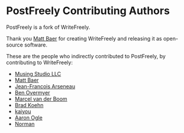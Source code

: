 # PostFreely Contributing Authors

PostFreely is a fork of WriteFreely.

Thank you [Matt Baer](https://github.com/thebaer) for creating WriteFreely and releasing it as open-source software.

These are the people who indirectly contributed to PostFreely, by contributing to WriteFreely:

* [Musing Studio LLC](https://musing.studio)
* [Matt Baer](https://github.com/thebaer)
* [Jean-Francois Arseneau](https://github.com/TheJF)
* [Ben Overmyer](https://github.com/BenOvermyer)
* [Marcel van der Boom](https://github.com/mrvdb)
* [Brad Koehn](https://github.com/koehn)
* [kaiyou](https://github.com/kaiyou)
* [Aaron Ogle](https://github.com/geekgonecrazy)
* [Norman](https://github.com/nkoehring)
